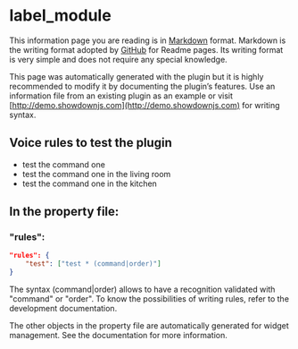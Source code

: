 # label_module

This information page you are reading is in [Markdown](https://en.wikipedia.org/wiki/Markdown) format.
Markdown is the writing format adopted by [GitHub](https://github.com/) for Readme pages. 
Its writing format is very simple and does not require any special knowledge.

This page was automatically generated with the plugin but it is highly recommended to modify it by documenting the plugin’s features.
Use an information file from an existing plugin as an example or visit [http://demo.showdownjs.com](http://demo.showdownjs.com) for writing syntax.

## Voice rules to test the plugin
- test the command one
- test the command one in the living room
- test the command one in the kitchen

## In the property file:
### "rules":

``` json
"rules": {
	"test": ["test * (command|order)"]
}
```

The syntax (command|order) allows to have a recognition validated with "command" or "order".
To know the possibilities of writing rules, refer to the development documentation.

The other objects in the property file are automatically generated for widget management.
See the documentation for more information.

<br><br><br><br>